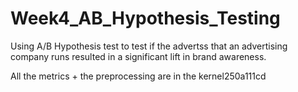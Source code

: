 # Week4_AB_Hypothesis_Testing

Using A/B Hypothesis test to test if the advertss that an advertising company runs resulted in a significant lift in brand awareness. 

All the metrics + the preprocessing are in the kernel250a111cd
